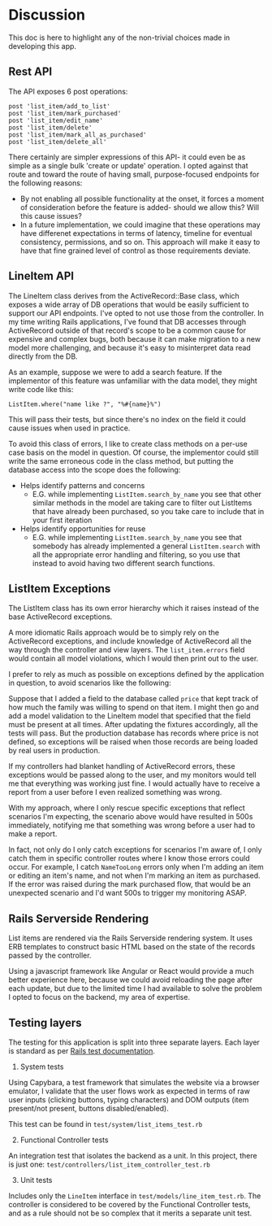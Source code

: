 # Discussion

This doc is here to highlight any of the non-trivial choices made in developing this app.

## Rest API

The API exposes 6 post operations:
```
post 'list_item/add_to_list'
post 'list_item/mark_purchased'
post 'list_item/edit_name'
post 'list_item/delete'
post 'list_item/mark_all_as_purchased'
post 'list_item/delete_all'
```

There certainly are simpler expressions of this API- it could even be as simple as a single bulk 'create or update' operation.
I opted against that route and toward the route of having small, purpose-focused endpoints for the following reasons:
- By not enabling all possible functionality at the onset, it forces a moment of consideration before the feature is added- should we allow this? Will this cause issues?
- In a future implementation, we could imagine that these operations may have differenet expectations in terms of latency, timeline for eventual consistency, permissions, and so on. This approach will make it easy to have that fine grained level of control as those requirements deviate.

## LineItem API

The LineItem class derives from the ActiveRecord::Base class, which exposes a wide array of DB operations that would be easily sufficient to support our API endpoints. I've opted to not use those from the controller. In my time writing Rails applications, I've found that DB accesses through ActiveRecord outside of that record's scope to be a common cause for expensive and complex bugs, both because it can make migration to a new model more challenging, and because it's easy to misinterpret data read directly from the DB.

As an example, suppose we were to add a search feature. If the implementor of this feature was unfamiliar with the data model, they might write code like this:
```
ListItem.where("name like ?", "%#{name}%")
```
This will pass their tests, but since there's no index on the field it could cause issues when used in practice.

To avoid this class of errors, I like to create class methods on a per-use case basis on the model in question. Of course, the implementor could still write the same erroneous code in the class method, but putting the database access into the scope does the following:
- Helps identify patterns and concerns
  - E.G. while implementing `ListItem.search_by_name` you see that other similar methods in the model are taking care to filter out ListItems that have already been purchased, so you take care to include that in your first iteration
- Helps identify opportunities for reuse
  - E.G. while implementing `ListItem.search_by_name` you see that somebody has already implemented a general `ListItem.search` with all the appropriate error handling and filtering, so you use that instead to avoid having two different search functions. 

## ListItem Exceptions

The ListItem class has its own error hierarchy which it raises instead of the base ActiveRecord exceptions.

A more idiomatic Rails approach would be to simply rely on the ActiveRecord exceptions, and include knowledge of ActiveRecord all the way through the controller and view layers. The `list_item.errors` field would contain all model violations, which I would then print out to the user.

I prefer to rely as much as possible on exceptions defined by the application in question, to avoid scenarios like the following:

Suppose that I added a field to the database called `price` that kept track of how much the family was willing to spend on that item. I might then go
and add a model validation to the LineItem model that specified that the field must be present at all times. After updating the fixtures accordingly, all the tests will pass. But the production database has records where price is not defined, so exceptions will be raised when those records are being loaded by real users in production.

If my controllers had blanket handling of ActiveRecord errors, these exceptions would be passed along to the user, and my monitors would tell me that everything was working just fine. I would actually have to receive a report from a user before I even realized something was wrong.

With my approach, where I only rescue specific exceptions that reflect scenarios I'm expecting, the scenario above would have resulted in 500s immediately, notifying me that something was wrong before a user had to make a report.

In fact, not only do I only catch exceptions for scenarios I'm aware of, I only catch them in specific controller routes where I know those errors could occur. For example, I catch `NameTooLong` errors only when I'm adding an item or editing an item's name, and not when I'm marking an item as purchased. If the error was raised during the mark purchased flow, that would be an unexpected scenario and I'd want 500s to trigger my monitoring ASAP.

## Rails Serverside Rendering

List items are rendered via the Rails Serverside rendering system. It uses ERB templates to construct basic HTML based on the state of the records passed by the controller.

Using a javascript framework like Angular or React would provide a much better experience here, because we could avoid reloading the page after each update, but due to the limited time I had available to solve the problem I opted to focus on the backend, my area of expertise.

## Testing layers

The testing for this application is split into three separate layers. Each layer is standard as per [Rails test documentation](https://guides.rubyonrails.org/testing.html).

1. System tests

Using Capybara, a test framework that simulates the website via a browser emulator, I validate that the user flows work as expected in terms of
raw user inputs (clicking buttons, typing characters) and DOM outputs (item present/not present, buttons disabled/enabled).

This test can be found in `test/system/list_items_test.rb`

2. Functional Controller tests

An integration test that isolates the backend as a unit. In this project, there is just one: `test/controllers/list_item_controller_test.rb`

3. Unit tests

Includes only the `LineItem` interface in `test/models/line_item_test.rb`. The controller is considered to be covered by the Functional Controller tests, and as a rule should not be so complex that it merits a separate unit test.